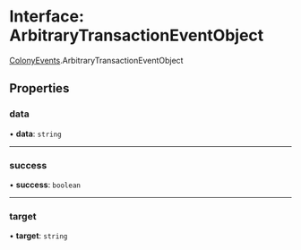 # Interface: ArbitraryTransactionEventObject

[ColonyEvents](../modules/ColonyEvents.md).ArbitraryTransactionEventObject

## Properties

### data

• **data**: `string`

___

### success

• **success**: `boolean`

___

### target

• **target**: `string`
